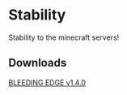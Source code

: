 # Stability
Stability to the minecraft servers!

## Downloads
[BLEEDING EDGE v1.4.0](https://github.com/danielmills/Stability/blob/master/build/latest/bleeding/Stability.jar?raw=true)
